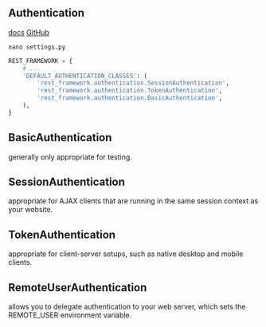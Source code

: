 ## Authentication
[docs](https://www.django-rest-framework.org/api-guide/authentication/)
[GitHub](https://github.com/encode/django-rest-framework/blob/master/rest_framework/authentication.py)


`nano settings.py`
```python
REST_FRAMEWORK = {
    # ...
    'DEFAULT_AUTHENTICATION_CLASSES': (
        'rest_framework.authentication.SessionAuthentication',
        'rest_framework.authentication.TokenAuthentication',
        'rest_framework.authentication.BasicAuthentication',
    ),
}
```



## BasicAuthentication
generally only appropriate for testing.

## SessionAuthentication
appropriate for AJAX clients that are running in the same 
session context as your website.

## TokenAuthentication
appropriate for client-server setups, 
such as native desktop and mobile clients.

## RemoteUserAuthentication
allows you to delegate authentication to your web server, 
which sets the REMOTE_USER environment variable.
